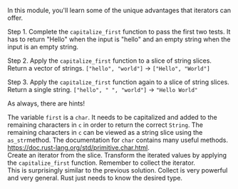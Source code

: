 

In this module, you'll learn some of the unique advantages that iterators can offer.

Step 1. Complete the `capitalize_first` function to pass the first two tests. It has to return "Hello" when the input is "hello" and an empty string when the input is an empty string.

Step 2. Apply the `capitalize_first` function to a slice of string slices.
Return a vector of strings.
`["hello", "world"]` -> `["Hello", "World"]`

Step 3. Apply the `capitalize_first` function again to a slice of string slices.
Return a single string.
`["hello", " ", "world"]` -> `"Hello World"`

As always, there are hints!

<div class="hint">
The variable <code>first</code> is a <code>char</code>. It needs to be capitalized and added to the
remaining characters in <code>c</code> in order to return the correct <code>String</code>.
The remaining characters in <code>c</code> can be viewed as a string slice using the
<code>as_str</code>method.
The documentation for <code>char</code> contains many useful methods.
<a href="https://doc.rust-lang.org/std/primitive.char.html">https://doc.rust-lang.org/std/primitive.char.html</a>.</div>

<div class="hint">Create an iterator from the slice. Transform the iterated values by applying
the <code>capitalize_first</code> function. Remember to collect the iterator.</div>

<div class="hint">This is surprisingly similar to the previous solution. Collect is very powerful
and very general. Rust just needs to know the desired type.</div>